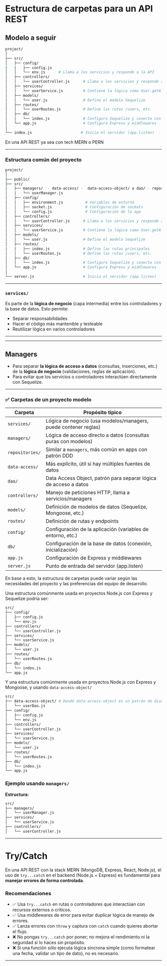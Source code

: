 # Estructura de carpetas para un API REST

## Modelo a seguir

```bash
project/
│
├── src/
│   ├── config/
|   |   ├── config.js
│   │   └── env.js      # Llama a los servicios y responde a la API
│   ├── controllers/
│   │   └── userController.js      # Llama a los servicios y responde a la API
│   ├── services/
│   │   └── userService.js         # Contiene la lógica como User.getAll()
│   ├── models/
│   │   └── user.js                # Define el modelo Sequelize
│   ├── routes/
│   │   └── userRoutes.js          # Define las rutas /users, etc.
│   ├── db/
│   │   └── index.js               # Configura Sequelize y conecta con la DB
│   └── app.js                     # Configura Express y middlewares
│
└── index.js                      # Inicia el servidor (app.listen)
```

En una API REST ya sea con tech MERN o PERN

---

### Estructura común del proyecto

```bash
project/
│
├── public/
├── src/
|   ├── managers/  - data-access/ -  data-access-object/ o dao/ - repositories/ - o en los mismos services/
│   |   └── userManager.js
│   ├── config/
│   │   ├── environment.js          # Variables de entorno
│   │   ├── socket.js               # Configuración de sockets
│   │   └── config.js               # Configuración de la app
│   ├── controllers/
│   │   └── userController.js      # Llama a los servicios y responde a la API
│   ├── services/
│   │   └── userService.js         # Contiene la lógica como User.getAll()
│   ├── models/
│   │   └── user.js                # Define el modelo Sequelize
│   ├── routes/
|   |   ├── index.js               # Define las rutas principales
│   │   └── userRoutes.js          # Define las rutas /users, etc.
│   ├── db/
│   │   └── index.js               # Configura Sequelize y conecta con la DB
│   └── app.js                     # Configura Express y middlewares
│
└── server.js                      # Inicia el servidor (app.listen)
```

---

### `services/`

Es parte de la **lógica de negocio** (capa intermedia) entre los controladores y la base de datos. Esto permite:

- Separar responsabilidades
- Hacer el código más mantenible y testeable
- Reutilizar lógica en varios controladores

---

---

## Managers

- Para separar **la lógica de acceso a datos** (consultas, inserciones, etc.) de la **lógica de negocio** (validaciones, reglas de aplicación).
- Para evitar que los servicios o controladores interactúen directamente con Sequelize.

---

### ✅ Carpetas de un proyecto modelo

| Carpeta         | Propósito típico                                                 |
| --------------- | ---------------------------------------------------------------- |
| `services/`     | Lógica de negocio (usa modelos/managers, puede contener reglas)  |
| `managers/`     | Lógica de acceso directo a datos (consultas puras con modelos)   |
| `repositories/` | Similar a `managers`, más común en apps con patrón DDD           |
| `data-access/`  | Más explícito, útil si hay múltiples fuentes de datos            |
| `dao/`          | Data Access Object, patrón para separar lógica de acceso a datos |
| `controllers/`  | Manejo de peticiones HTTP, llama a servicios/managers            |
| `models/`       | Definición de modelos de datos (Sequelize, Mongoose, etc.)       |
| `routes/`       | Definición de rutas y endpoints                                  |
| `config/`       | Configuración de la aplicación (variables de entorno, etc.)      |
| `db/`           | Configuración de la base de datos (conexión, inicialización)     |
| `app.js`        | Configuración de Express y middlewares                           |
| `server.js`     | Punto de entrada del servidor (app.listen)                       |

En base a esto, la estructura de carpetas puede variar según las necesidades del proyecto y las preferencias del equipo de desarrollo.

Una estructura comúnmente usada en proyectos Node.js con Express y Sequelize podría ser:

```bash
src/
├── config/
│   ├── config.js
│   └── env.js
├── controllers/
│   └── userController.js
├── services/
│   └── userService.js
├── models/
│   └── user.js
├── routes/
│   └── userRoutes.js
├── db/
│   └── index.js
└── app.js
```
Y una estructura comúnmente usada en proyectos Node.js con Express y Mongoose, y usando `data-access-object/`

```bash
src/
├── data-access-object/ # Donde data-access-object es un patrón de diseño que separa la lógica de acceso a datos de la lógica de negocio. Y data-access-object reemplaza a managers/ o repositories/
│   └── userDao.js
├── config/
│   ├── config.js
│   └── env.js
├── controllers/
│   └── userController.js
├── services/
│   └── userService.js
├── models/
│   └── user.js
├── routes/
│   └── userRoutes.js
├── db/
│   └── index.js
└── app.js
```

### Ejemplo usando `managers/`

**Estructura:**

```bash
src/
├── managers/
│   └── userManager.js
├── services/
│   └── userService.js
├── controllers/
│   └── userController.js
```

---


# Try/Catch

En una API REST con la stack MERN (MongoDB, Express, React, Node.js), el uso de `try...catch` en el backend (Node.js + Express) es fundamental para **manejar errores de forma controlada**. 

### Recomendaciones 

* ✅ Usa `try...catch` en rutas o controladores que interactúan con recursos externos o críticos.
* ✅ Usa middlewares de error para evitar duplicar lógica de manejo de errores.
* ✅ Lanza errores con `throw` y captura con `catch` cuando quieres abortar el flujo.
* ❌ No pongas `try...catch` por poner; no mejora el rendimiento ni la seguridad si lo haces sin propósito.
* ❌ Si una función sólo ejecuta lógica síncrona simple (como formatear una fecha, validar un tipo de dato), no es necesario.


---

